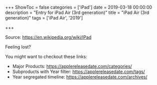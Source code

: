 +++
ShowToc = false
categories = ['iPad']
date = 2019-03-18 00:00:00
description = "Entry for iPad Air (3rd generation)"
title = "iPad Air (3rd generation)"
tags = ['iPad Air', '2019']

+++

Source: https://en.wikipedia.org/wiki/IPad

Feeling lost?

You might want to checkout these links:
- Major Products: https://applereleasedate.com/categories/
- Subproducts with Year filter: https://applereleasedate.com/tags/
- Year segregated timeline: https://applereleasedate.com/archives/

